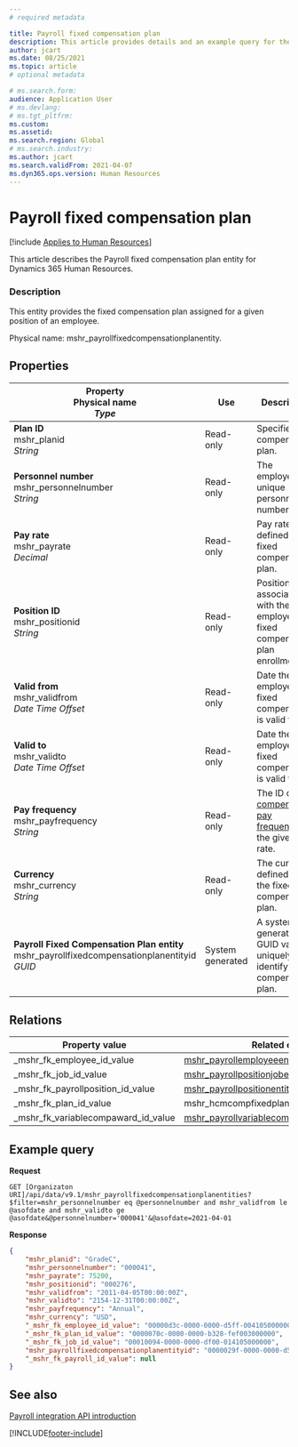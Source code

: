 ```yaml
---
# required metadata

title: Payroll fixed compensation plan
description: This article provides details and an example query for the Payroll fixed compensation plan entity in Dynamics 365 Human Resources.
author: jcart
ms.date: 08/25/2021
ms.topic: article
# optional metadata

# ms.search.form: 
audience: Application User
# ms.devlang: 
# ms.tgt_pltfrm: 
ms.custom: 
ms.assetid: 
ms.search.region: Global
# ms.search.industry: 
ms.author: jcart
ms.search.validFrom: 2021-04-07
ms.dyn365.ops.version: Human Resources
---
```


# Payroll fixed compensation plan



[!include [Applies to Human Resources](../includes/applies-to-hr.md)]

This article describes the Payroll fixed compensation plan entity for Dynamics 365 Human Resources.

### Description

This entity provides the fixed compensation plan assigned for a given position of an employee.

Physical name: mshr_payrollfixedcompensationplanentity.

## Properties

| Property</br>**Physical name**</br>***Type*** | Use | Description |
| --- | --- | --- |
| **Plan ID**</br>mshr_planid</br>*String* | Read-only | Specifies the compensation plan.  |
| **Personnel number**</br>mshr_personnelnumber</br>*String* | Read-only | The employee's unique personnel number. |
| **Pay rate**</br>mshr_payrate</br>*Decimal* | Read-only | Pay rate defined in fixed compensation plan. |
| **Position ID**</br>mshr_positionid</br>*String* | Read-only | Position ID associated with the employee and fixed compensation plan enrollment. |
| **Valid from**</br>mshr_validfrom</br>*Date Time Offset* |  Read-only | Date the employee fixed compensation is valid from.  |
| **Valid to**</br>mshr_validto</br>*Date Time Offset* | Read-only | Date the employee fixed compensation is valid to. |
| **Pay frequency**</br>mshr_payfrequency</br>*String* | Read-only | The ID of the [compensation pay frequency](hr-admin-integration-payroll-api-compensation-pay-frequency.md) for the given pay rate. |
| **Currency**</br>mshr_currency</br>*String* | Read-only | The currency defined for the fixed compensation plan. |
| **Payroll Fixed Compensation Plan entity**</br>mshr_payrollfixedcompensationplanentityid</br>*GUID* | System generated | A system-generated GUID value to uniquely identify the compensation plan. |

## Relations

|Property value | Related entity | Navigation property | Collection type |
| --- | --- | --- | --- |
| _mshr_fk_employee_id_value | [mshr_payrollemployeeentity](hr-admin-integration-payroll-api-payroll-employee.md) | mshr_FK_Employee_id | mshr_FK_PayrollEmployeeEntity_FixedCompPlan |
| _mshr_fk_job_id_value | [mshr_payrollpositionjobentity](hr-admin-integration-payroll-api-payroll-position-job.md) | mshr_FK_Job_id | mshr_FK_PayrollPositionJobEntity_FixedCompPlan |
| _mshr_fk_payrollposition_id_value | [mshr_payrollpositionentity](hr-admin-integration-payroll-api-payroll-position.md) | mshr_FK_PayrollPosition_id | mshr_FK_PayrollPositionEntity_FixedCompPlan |
| _mshr_fk_plan_id_value | mshr_hcmcompfixedplantableentity | mshr_FK_Plan_id | - |
| _mshr_fk_variablecompaward_id_value | [mshr_payrollvariablecompensationawardentity](hr-admin-integration-payroll-api-payroll-variable-compensation-plan.md) | mshr_FK_VariableCompAward_id | mshr_FK_PayrollVariableCompensationAwardEntity_FixedComp |

## Example query

**Request**

```http
GET [Organizaton URI]/api/data/v9.1/mshr_payrollfixedcompensationplanentities?$filter=mshr_personnelnumber eq @personnelnumber and mshr_validfrom le @asofdate and mshr_validto ge @asofdate&@personnelnumber='000041'&@asofdate=2021-04-01
```

**Response**

```json
{
    "mshr_planid": "GradeC",
    "mshr_personnelnumber": "000041",
    "mshr_payrate": 75200,
    "mshr_positionid": "000276",
    "mshr_validfrom": "2011-04-05T00:00:00Z",
    "mshr_validto": "2154-12-31T00:00:00Z",
    "mshr_payfrequency": "Annual",
    "mshr_currency": "USD",
    "_mshr_fk_employee_id_value": "00000d3c-0000-0000-d5ff-004105000000",
    "_mshr_fk_plan_id_value": "0000070c-0000-0000-b328-fef003000000",
    "_mshr_fk_job_id_value": "00010094-0000-0000-df00-014105000000",
    "mshr_payrollfixedcompensationplanentityid": "0000029f-0000-0000-d5ff-004105000000",
    "_mshr_fk_payroll_id_value": null
}
```

## See also

[Payroll integration API introduction](hr-admin-integration-payroll-api-introduction.md)

[!INCLUDE[footer-include](../includes/footer-banner.md)]
